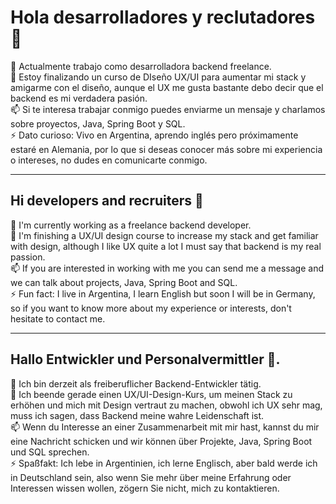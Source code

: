 <h1> Hola desarrolladores y reclutadores 👋 </h1>

🔭 Actualmente trabajo como desarrolladora backend freelance. </br>
🌱 Estoy finalizando un curso de DIseño UX/UI para aumentar mi stack y amigarme con el diseño, aunque el UX me gusta bastante debo decir que el backend es mi verdadera pasión.</br>
📫 Si te interesa trabajar conmigo puedes enviarme un mensaje y charlamos sobre proyectos, Java, Spring Boot y SQL. </br>
⚡ Dato curioso:  Vivo en Argentina, aprendo inglés pero próximamente estaré en Alemania, por lo que si deseas conocer más sobre mi experiencia o intereses, no dudes en comunicarte conmigo.</br>

<hr size="2px" color="purple" />

<h2>Hi developers and recruiters 👋</h2>

🔭 I'm currently working as a freelance backend developer.</br>
🌱 I'm finishing a UX/UI design course to increase my stack and get familiar with design, although I like UX quite a lot I must say that backend is my real passion.</br>
📫 If you are interested in working with me you can send me a message and we can talk about projects, Java, Spring Boot and SQL.</br>
⚡ Fun fact: I live in Argentina, I learn English but soon I will be in Germany, so if you want to know more about my experience or interests, don't hesitate to contact me.</br>

<hr size="2px" color="purple" />

<h2>Hallo Entwickler und Personalvermittler 👋.</h2>

🔭 Ich bin derzeit als freiberuflicher Backend-Entwickler tätig.</br>
🌱 Ich beende gerade einen UX/UI-Design-Kurs, um meinen Stack zu erhöhen und mich mit Design vertraut zu machen, obwohl ich UX sehr mag, muss ich sagen, dass Backend meine wahre Leidenschaft ist.</br>
📫 Wenn du Interesse an einer Zusammenarbeit mit mir hast, kannst du mir eine Nachricht schicken und wir können über Projekte, Java, Spring Boot und SQL sprechen.</br>
⚡ Spaßfakt: Ich lebe in Argentinien, ich lerne Englisch, aber bald werde ich in Deutschland sein, also wenn Sie mehr über meine Erfahrung oder Interessen wissen wollen, zögern Sie nicht, mich zu kontaktieren.</br>


